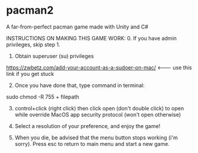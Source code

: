 # pacman2
A far-from-perfect pacman game made with Unity and C#

INSTRUCTIONS ON MAKING THIS GAME WORK:
0. If you have admin privileges, skip step 1.

1. Obtain superuser (su) privileges

https://zwbetz.com/add-your-account-as-a-sudoer-on-mac/ <--- use this link if you get stuck

2. Once you have done that, type command in terminal:

sudo chmod -R 755 + filepath

3. control+click (right click) then click open (don't double click) to open while override MacOS app security protocol (won't open otherwise)

4. Select a resolution of your preference, and enjoy the game!

5. When you die, be advised that the menu button stops working (i'm sorry). Press esc to return to main menu and start a new game.

